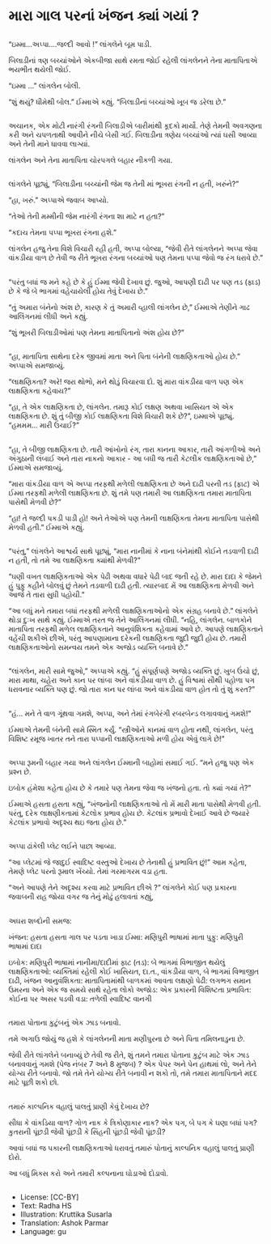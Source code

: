 # મારા ગાલ પરનાં ખંજન ક્યાં ગયાં ?

##
“ઇમ્મા...અપ્પા....જલ્દી આવો !” લાંગલેને બૂમ પાડી.

બિલાડીનાં ત્રણ બચ્ચાંઓને એકબીજા સાથે રમતા જોઈ રહેલી લાંગલેનને તેના માતાપિતાએ ભયભીત થયેલી જોઈ.

“ઇમ્મા ...” લાંગલેન બોલી.

“શું થયું? ધીમેથી બોલ.” ઈમ્માએ કહ્યું. “બિલાડીનાં બચ્ચાંઓ ખૂબ જ ડરેલા છે.”

##
અચાનક, એક મોટી નારંગી રંગની બિલાડીએ બારીમાંથી કૂદકો માર્યો. તેણે તેમની અવગણના કરી અને ચપળતાથી આવીને નીચે બેસી ગઈ. બિલાડીના ત્રણેય બચ્ચાંઓ ત્યાં ઘસી આવ્યા અને તેની માને ધાવવા લાગ્યાં.

લાંગલેન અને તેના માતાપિતા ચોરપગલે બહાર નીકળી ગયા.

##
લાંગલેને પૂછ્યું, “બિલાડીના બચ્ચાંની જેમ જ તેની માં ભૂખરા રંગની ન હતી, ખરુંને?”

“હા, ખરું.” અપ્પાએ જવાબ આપ્યો.

“તેઓ તેની મમ્મીની જેમ નારંગી રંગના શા માટે ન હતા?”

“કદાચ તેમના પપ્પા ભૂખરા રંગના હશે.”

લાંગલેન હજુ તેના વિશે વિચારી રહી હતી, અપ્પા બોલ્યા, “જેવી રીતે લાંગલેનને અપ્પા જેવા વાંકડીયા વાળ છે તેવી જ રીતે ભૂખરા રંગના બચ્ચાંઓ પણ તેમના પપ્પા જેવો જ રંગ ધરાવે છે.”

##
“પરંતુ બધાં જ મને કહે છે કે હું ઈમ્મા જેવી દેખાવ છું. જુઓ, આપણી દાઢી પર પણ તડ (ફાડ) છે કે જે બે ભાગમાં વહેચાયેલી હોય તેવું દેખાય છે.”

“તું અમારા બંનેનો અંશ છે, કારણ કે તું અમારી વ્હાલી લાંગલેન છે,” ઈમ્માએ તેણીને ગાઢ આલિંગનમાં લીધી અને કહ્યું.

“શું ભૂખરી બિલાડીઓમાં પણ તેમના માતાપિતાનો અંશ હોય છે?”

##
“હા, માતાપિતા સાથેના દરેક જીવમાં માતા અને પિતા બંનેની લાક્ષણિકતાઓ હોય છે.” અપ્પાએ સમજાવ્યું.

“લાક્ષણિકતા? અરે! જરા થોભો, મને થોડું વિચારવા દો. શું મારા વાંકડીયા વાળ પણ એક લાક્ષણિકતા કહેવાય?”

“હા, તે એક લાક્ષણિકતા છે, લાંગલેન. તમારૂ કોઈ લક્ષણ અથવા ખાસિયત એ એક લાક્ષણિકતા છે. શું તું બીજી કોઈ લાક્ષણિકતા વિશે વિચારી શકે છે?”, ઇમ્માએ પૂછ્યું.
“હમમમ... મારી ઉંચાઈ?”

##
“હા, તે બીજી લાક્ષણિકતા છે. તારી આંખોનો રંગ, તારા કાનના આકાર, તારી આંગળીઓ અને અંગુઠાની લંબાઈ અને તારા નાકનો આકાર - આ બધી જ તારી કેટલીક લાક્ષણિકતાઓ છે,” ઈમ્માએ સમજાવ્યું.

“મારા વાંકડીયા વાળ એ અપ્પા તરફથી મળેલી લાક્ષણિકતા છે અને દાઢી પરની તડ (ફાટ) એ ઈમ્મા તરફથી મળેલી લાક્ષણિકતા છે. શું તમે પણ તમારી આ લાક્ષણિકતા તમારા માતાપિતા પાસેથી મેળવી છે?”

“હા! તે જલ્દી પકડી પાડી હો! અને તેઓએ પણ તેમની લાક્ષણિકતા તેમના માતાપિતા પાસેથી મેળવી હતી.” ઈમ્માએ કહ્યું.

##
##
“પરંતુ,” લાંગલેને આશ્વર્ય સાથે પૂછ્યું, “મારા નાનીમાં કે નાના બંનેમાંથી કોઈને તડવાળી દાઢી ન હતી, તો તમે આ લાક્ષણિકતા ક્યાંથી મેળવી?”

“ઘણી વખત લાક્ષણિકતાઓ એક પેઢી અથવા વધારે પેઢી બાદ જતી રહે છે. મારા દાદા કે જેમને હું પુફુ કહીને બોલવું છું તેમને તડવાળી દાઢી હતી. ત્યારબાદ મેં આ લાક્ષણિકતા મેળવી અને આજે તે તારા સુધી પહોચી.”

“આ બધું મને તમારા બધાં તરફથી મળેલી લાક્ષણિકતાઓનો એક સંગ્રહ બનાવે છે.” લાંગલેને થોડા દુઃખ સાથે કહ્યું.
ઈમ્માએ તરત જ તેને આલિંગનમાં લીધી. “નહિ, લાંગલેન. બાળકોને માતાપિતા તરફથી મળેલ લાક્ષણિકતાને આનુવંશિકતા કહેવામાં આવે છે. આપણે લાક્ષણિકતાને વહેંચી શકીએ છીએ, પરંતુ આપણામાના દરેકની લાક્ષણિકતા જુદી જુદી હોય છે. તમારી લાક્ષણિકતાઓનો સમન્વય તમને એક અજોડ વ્યક્તિ બનાવે છે.”

##
“લાંગલેન, મારી સામે જુઓ,” અપ્પાએ કહ્યું. “હું સંપૂર્ણપણે અજોડ વ્યક્તિ છું. ખુબ ઉંચો છું, મારા માથા, ચહેરા અને કાન પર લાંબા અને વાંકડીયા વાળ છે. હું વિશ્વમાં સૌથી પહોળા પગ ધરાવનાર વ્યક્તિ પણ છું. જો તારા કાન પર લાંબા અને વાંકડીયા વાળ હોત તો તું શું કરત?”

##
“હં... મને તે વાળ ગૂંથવા ગમશે, અપ્પા, અને તેમાં રંગબેરંગી રબરબેન્ડ લગાવવાનું ગમશે!”

ઈમ્માએ તેમની બંનેની સામે સ્મિત કર્યું. “સ્ત્રીઓને કાનમાં વાળ હોતા નથી, લાંગલેન, પરંતુ વિશિષ્ટ રમૂજ ખાતર તને તારા પપ્પાની લાક્ષણિકતાઓ મળી હોય એવું લાગે છે!”

##
અપ્પા રૂમની બહાર ગયા અને લાંગલેન ઈમ્માની બાહોમાં સમાઈ ગઈ. “મને હજુ પણ એક પ્રશ્ન છે.

ઇબોક હંમેશા કહેતા હોય છે કે તમારે પણ તેમના જેવા જ ખંજનો હતા. તો ક્યાં ગયાં તે?”

ઈમ્માએ હસતા હસતા કહ્યું, “ખંજનોની લાક્ષણિકતાઓ તો મેં મારી માતા પાસેથી મેળવી હતી. પરંતુ, દરેક લાક્ષણીકતામાં કેટલોક પ્રભાવ હોય છે. કેટલાંક પ્રભાવો દેખાઈ આવે છે જયારે કેટલાંક પ્રભાવો અદૃશ્ય થઇ જતા હોય છે.”

##
અપ્પા ઢાંકેલી પ્લેટ લઈને પાછા આવ્યા.

“આ પ્લેટમાં જે જાદુઈ સ્વાદિષ્ટ વસ્તુઓ દેખાય છે તેનાથી હું પ્રભાવિત છું!” આમ કહેતા, તેમણે પ્લેટ પરનો રૂમાલ ખેંચ્યો. તેમાં ગરમાગરમ વડા હતા.

“અને આપણે તેને અદૃશ્ય કરવા માટે પ્રભાવિત છીએ ?” લાંગલેને કોઈ પણ પ્રકારના જવાબની રાહ જોયા વગર જ તેનું મોઢું હલાવતાં કહ્યું,

##
અઘરા શબ્દોની સમજ:

ખંજન: હસતા હસતા ગાલ પર પડતા ખાડા
ઈમ્મા: મણિપુરી ભાષામાં માતા
પુફુ: મણિપુરી ભાષામાં દાદા

ઇબોક: મણિપુરી ભાષામાં નાનીમા/દાદીમાં
ફાટ (તડ): બે ભાગમાં વિભાજીત થયેલું
લાક્ષણિકતાઓ: વ્યક્તિમાં રહેલી કોઈ ખાસિયત, દા.ત., વાંકડીયા વાળ, બે ભાગમાં વિભાજીત દાઢી, ખંજન
આનુવંશિકતા: માતાપિતામાંથી બાળકમાં આવતા લક્ષણો
પેઢી: લગભગ સમાન ઉમરના અને એક જ સમયે સાથે રહેતા લોકો
અજોડ: એક પ્રકારની વિશિષ્ટતા
પ્રભાવિત: કોઈના પર અસર પડવી
વડા: તળેલી સ્વાદિષ્ટ વાનગી

##
તમારા પોતાના કુટુંબનું એક ઝાડ બનાવો.

તમે અગાઉ જોયું જ હશે કે લાંગલેનની માતા મણીપુરના છે અને પિતા તમિલનાડુના છે.

જેવી રીતે લાંગલેને બનાવ્યું છે તેવી જ રીતે, શું તમને તમારા પોતાના કુટુંબ માટે એક ઝાડ બનાવવાનું ગમશે (પેજ નંબર 7 અને 8 મુજબ) ? એક પેપર અને પેન હાથમાં લો, અને તેને યોગ્ય રીતે બનાવો. જો તમે તેને યોગ્ય રીતે બનાવી ન શકો તો, તમે તમારા માતાપિતાને મદદ માટે પૂછી શકો છો.

##
તમારું કાલ્પનિક વહાલું પાલતું પ્રાણી કેવું દેખાય છે?

સીધા કે વાંકડિયા વાળ? ગોળ નાક કે ત્રિકોણાકાર નાક?
એક પગ, બે પગ કે ઘણા બધાં પગ? કુતરાની પૂંછડી જેવી પૂંછડી કે સિંહની પૂંછડી જેવી પૂંછડી?

આવાં બધાં જ પકારની લાક્ષણિકતાઓ ધરાવતું તમારું પોતાનું કાલ્પનિક વહાલું પાલતું પ્રાણી દોરો.

આ બધું મિક્સ કરો અને તમારી કલ્પનાના ઘોડાઓ દોડાવો.

##
* License: [CC-BY]
* Text: Radha HS
* Illustration: Kruttika Susarla
* Translation: Ashok Parmar
* Language: gu
